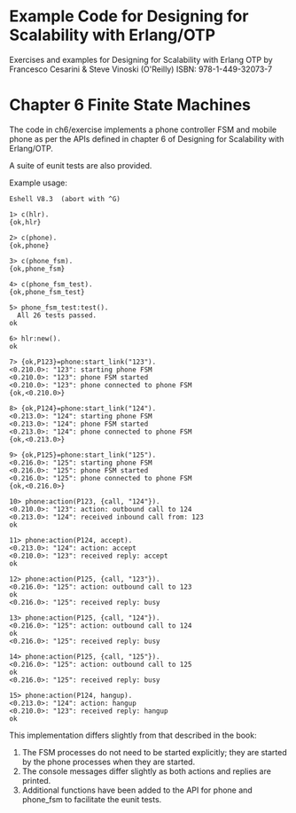 # Example Code for Designing for Scalability with Erlang/OTP
Exercises and examples for Designing for Scalability with Erlang OTP by Francesco Cesarini &amp; Steve Vinoski (O'Reilly)
ISBN: 978-1-449-32073-7

Chapter 6 Finite State Machines
===============================

The code in ch6/exercise implements a phone controller FSM and mobile phone as per the APIs defined in chapter 6 of Designing for Scalability with Erlang/OTP.

A suite of eunit tests are also provided.

Example usage:

    Eshell V8.3  (abort with ^G)

    1> c(hlr).  
    {ok,hlr}

    2> c(phone).
    {ok,phone}

    3> c(phone_fsm).
    {ok,phone_fsm}

    4> c(phone_fsm_test).
    {ok,phone_fsm_test}

    5> phone_fsm_test:test().
      All 26 tests passed.
    ok

    6> hlr:new().
    ok

    7> {ok,P123}=phone:start_link("123").
    <0.210.0>: "123": starting phone FSM
    <0.210.0>: "123": phone FSM started
    <0.210.0>: "123": phone connected to phone FSM
    {ok,<0.210.0>}
    
    8> {ok,P124}=phone:start_link("124").
    <0.213.0>: "124": starting phone FSM
    <0.213.0>: "124": phone FSM started
    <0.213.0>: "124": phone connected to phone FSM
    {ok,<0.213.0>}
    
    9> {ok,P125}=phone:start_link("125").
    <0.216.0>: "125": starting phone FSM
    <0.216.0>: "125": phone FSM started
    <0.216.0>: "125": phone connected to phone FSM
    {ok,<0.216.0>}
    
    10> phone:action(P123, {call, "124"}).
    <0.210.0>: "123": action: outbound call to 124
    <0.213.0>: "124": received inbound call from: 123
    ok
    
    11> phone:action(P124, accept).       
    <0.213.0>: "124": action: accept
    <0.210.0>: "123": received reply: accept
    ok
    
    12> phone:action(P125, {call, "123"}).
    <0.216.0>: "125": action: outbound call to 123
    ok
    <0.216.0>: "125": received reply: busy
    
    13> phone:action(P125, {call, "124"}).
    <0.216.0>: "125": action: outbound call to 124
    ok
    <0.216.0>: "125": received reply: busy
    
    14> phone:action(P125, {call, "125"}).
    <0.216.0>: "125": action: outbound call to 125
    ok
    <0.216.0>: "125": received reply: busy
    
    15> phone:action(P124, hangup).
    <0.213.0>: "124": action: hangup
    <0.210.0>: "123": received reply: hangup
    ok


This implementation differs slightly from that described in the book:
1. The FSM processes do not need to be started explicitly; they are started by the phone processes when they are started.
2. The console messages differ slightly as both actions and replies are printed.
3. Additional functions have been added to the API for phone and phone_fsm to facilitate the eunit tests.
